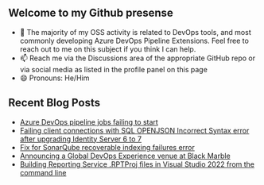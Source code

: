 ## Welcome to my Github presense

- 💬 The majority of my OSS activity is related to DevOps tools, and most commonly developing Azure DevOps Pipeline Extensions. Feel free to reach out to me on this subject if you think I can help.
- 📫 Reach me via the Discussions area of the appropriate GitHub repo or via social media as listed in the profile panel on this page
- 😄 Pronouns: He/Him

## Recent Blog Posts
<!-- BLOG-POST-LIST:START -->
- [Azure DevOps pipeline jobs failing to start](https://blog.richardfennell.net/posts/azure-devops-pipeline-jobs-failing-to-start/)
- [Failing client connections with SQL OPENJSON Incorrect Syntax error after upgrading Identity Server 6 to 7](https://blog.richardfennell.net/posts/failing-client-connections-after-upgrading-identity-server-6-to-7/)
- [Fix for SonarQube recoverable indexing failures error](https://blog.richardfennell.net/posts/fix-for-sonarqube-recoverable-indexing-failures/)
- [Announcing a Global DevOps Experience venue at Black Marble](https://blog.richardfennell.net/posts/announcing-global-devops-experience-at-blackmarble/)
- [Building Reporting Service .RPTProj files in Visual Studio 2022 from the command line](https://blog.richardfennell.net/posts/building-reporting-service-rptproj-files-on-vs2022/)
<!-- BLOG-POST-LIST:END -->


<!--
**rfennell/rfennell** is a ✨ _special_ ✨ repository because its `README.md` (this file) appears on your GitHub profile.

Here are some ideas to get you started:

- 🔭 I’m currently working on ...
- 🌱 I’m currently learning ...
- 👯 I’m looking to collaborate on ...
- 🤔 I’m looking for help with ...
- 💬 Ask me about ...
- 📫 How to reach me: ...
- 😄 Pronouns: ...
- ⚡ Fun fact: ...
-->


